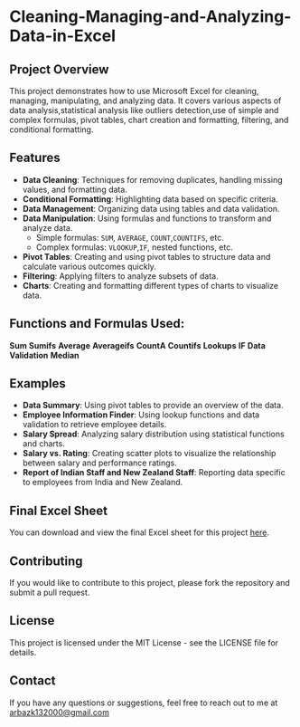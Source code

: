 # Cleaning-Managing-and-Analyzing-Data-in-Excel

## Project Overview
This project demonstrates how to use Microsoft Excel for cleaning, managing, manipulating, and analyzing data. It covers various aspects of data analysis,statistical analysis like outliers detection,use of simple and complex formulas, pivot tables, chart creation and formatting, filtering, and conditional formatting.

## Features

- **Data Cleaning**: Techniques for removing duplicates, handling missing values, and formatting data.
- **Conditional Formatting**: Highlighting data based on specific criteria.
- **Data Management**: Organizing data using tables and data validation.
- **Data Manipulation**: Using formulas and functions to transform and analyze data.
  - Simple formulas: `SUM`, `AVERAGE`, `COUNT`,`COUNTIFS`, etc.
  - Complex formulas: `VLOOKUP`,`IF`, nested functions, etc.
- **Pivot Tables**: Creating and using pivot tables to structure data and calculate various outcomes quickly.
- **Filtering**: Applying filters to analyze subsets of data.
- **Charts**: Creating and formatting different types of charts to visualize data.

## Functions and Formulas Used:
 **Sum**
 **Sumifs**
 **Average**
 **Averageifs**
 **CountA**
 **Countifs**
 **Lookups**
 **IF**
 **Data Validation**
 **Median**
 
## Examples

- **Data Summary**: Using pivot tables to provide an overview of the data.
- **Employee Information Finder**: Using lookup functions and data validation to retrieve employee details.
- **Salary Spread**: Analyzing salary distribution using statistical functions and charts.
- **Salary vs. Rating**: Creating scatter plots to visualize the relationship between salary and performance ratings.
- **Report of Indian Staff and New Zealand Staff**: Reporting data specific to employees from India and New Zealand.

## Final Excel Sheet

You can download and view the final Excel sheet for this project [here](https://github.com/johndoe/excel-data-analysis-project/raw/main/final_project.xlsx).


## Contributing
If you would like to contribute to this project, please fork the repository and submit a pull request.

## License
This project is licensed under the MIT License - see the LICENSE file for details.

## Contact
If you have any questions or suggestions, feel free to reach out to me at arbazk132000@gmail.com
